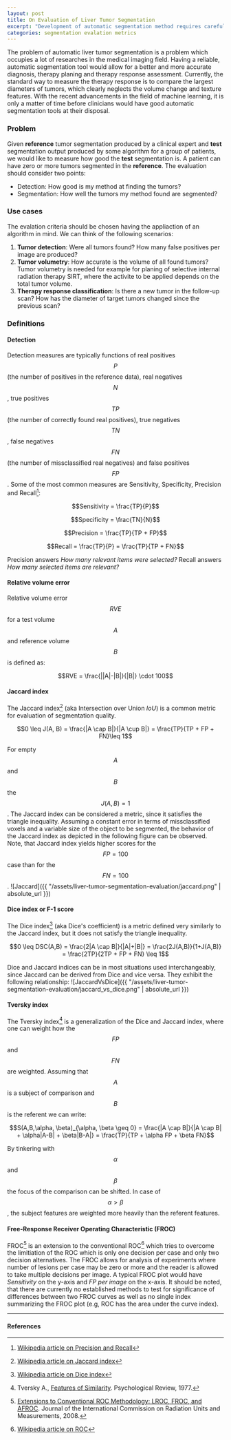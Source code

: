 ```yaml
---
layout: post
title: On Evaluation of Liver Tumor Segmentation
excerpt: "Development of automatic segmentation method requires careful selection of evaluation criteria, which ideally should correspond to the expected clinical utility. This post describes various approaches to assess tumor segmentation."
categories: segmentation evalation metrics
---
```


The problem of automatic liver tumor segmentation is a problem which occupies a lot of researches in the medical imaging field. Having a reliable, automatic segmentation tool would allow for a better and more accurate diagnosis, therapy planing and therapy response assessment. Currently, the standard way to measure the therapy response is to compare the largest diameters of tumors, which clearly neglects the volume change and texture features. With the recent advancements in the field of machine learning, it is only a matter of time before clinicians would have good automatic segmentation tools at their disposal.

### Problem
Given **reference** tumor segmentation produced by a clinical expert and **test** segmentation output produced by some algorithm for a group of patients, we would like to measure how good the **test** segmentation is. A patient can have zero or more tumors segmented in the **reference**. The evaluation should consider two points:

- Detection: How good is my method at finding the tumors?
- Segmentation: How well the tumors my method found are segmented?

### Use cases
The evalation criteria should be chosen having the appliaction of an algorithm in mind. We can think of the following scenarios:

1. **Tumor detection**: Were all tumors found? How many false positives per image are produced?
2. **Tumor volumetry**: How accurate is the volume of all found tumors? Tumor volumetry is needed for example for planing of selective internal radiation therapy SIRT, where the activite to be applied depends on the total tumor volume.
3. **Therapy response classification**: Is there a new tumor in the follow-up scan? How has the diameter of target tumors changed since the previous scan?

### Definitions

#### Detection
Detection measures are typically functions of real positives $$P$$ (the number of positives in the reference data), real negatives $$N$$, true positives $$TP$$ (the number of correctly found real positives), true negatives $$TN$$, false negatives $$FN$$ (the number of missclassified real negatives) and false positives $$FP$$. Some of the most common measures are Sensitivity, Specificity, Precision and Recall[^3]:

$$Sensitivity = \frac{TP}{P}$$

$$Specificity = \frac{TN}{N}$$

$$Precision = \frac{TP}{TP + FP}$$

$$Recall = \frac{TP}{P} = \frac{TP}{TP + FN}$$

Precision answers *How many relevant items were selected?*
Recall answers *How many selected items are relevant?*

#### Relative volume error
Relative volume error $$RVE$$ for a test volume $$A$$ and reference volume $$B$$ is defined as:

$$RVE = \frac{||A|-|B|}{|B|} \cdot 100$$

#### Jaccard index
The Jaccard index[^1] (aka Intersection over Union *IoU*) is a common metric for evaluation of segmentation quality.

$$0 \leq J(A, B) = \frac{|A \cap B|}{|A \cup B|} = \frac{TP}{TP + FP + FN}\leq 1$$

For empty $$A$$ and $$B$$ the $$J(A,B)=1$$. The Jaccard index can be considered a metric, since it satisfies the triangle inequality. Assuming a constant error in terms of missclassified voxels and a variable size of the object to be segmented, the behavior of the Jaccard index as depicted in the following figure can be observed. Note, that Jaccard index yields higher scores for the $$FP=100$$ case than for the $$FN=100$$.
![Jaccard]({{ "/assets/liver-tumor-segmentation-evaluation/jaccard.png" | absolute_url }})

#### Dice index or F-1 score
The Dice index[^2] (aka Dice's coefficient) is a metric defined very similarly to the Jaccard index, but it does not satisfy the triangle inequality.

$$0 \leq DSC(A,B) = \frac{2|A \cap B|}{|A|+|B|} = \frac{2J(A,B)}{1+J(A,B)} = \frac{2TP}{2TP + FP + FN} \leq 1$$

Dice and Jaccard indices can be in most situations used interchangeably, since Jaccard can be derived from Dice and vice versa. They exhibit the following relationship:
![JaccardVsDice]({{ "/assets/liver-tumor-segmentation-evaluation/jaccard_vs_dice.png" | absolute_url }})

#### Tversky index
The Tversky index[^7] is a generalization of the Dice and Jaccard index, where one can weight how the $$FP$$ and $$FN$$ are weighted. Assuming that $$A$$ is a subject of comparison and $$B$$ is the referent we can write:

$$S(A,B,\alpha, \beta)_{\alpha, \beta \geq 0} = \frac{|A \cap B|}{|A \cap B| + \alpha|A-B| + \beta|B-A|} = \frac{TP}{TP + \alpha FP + \beta FN}$$

By tinkering with $$\alpha$$ and $$\beta$$ the focus of the comparison can be shifted. In case of $$\alpha > \beta$$, the subject features are weighted more heavily than the referent features.

#### Free-Response Receiver Operating Characteristic (FROC)
FROC[^4] is an extension to the conventional ROC[^5] which tries to overcome the limitiation of the ROC which is only one decision per case and only two decision alternatives. The FROC allows for analysis of experiments where number of lesions per case may be zero or more and the reader is allowed to take multiple decisions per image. A typical FROC plot would have *Sensitivity* on the y-axis and *FP per image* on the x-axis. It should be noted, that there are currently no established methods to test for significance of differences between two FROC curves as well as no single index summarizing the FROC plot (e.g, ROC has the area under the curve index).

---
#### References
[^1]: [Wikipedia article on Jaccard index](https://en.wikipedia.org/wiki/Jaccard_index)
[^2]: [Wikipedia article on Dice index](https://en.wikipedia.org/wiki/Sørensen–Dice_coefficient)
[^3]: [Wikipedia article on Precision and Recall](https://en.wikipedia.org/wiki/Precision_and_recall)
[^4]: [Extensions to Conventional ROC Methodology: LROC, FROC, and AFROC](https://doi.org/10.1093/jicru/ndn011). Journal of the International Commission on Radiation Units and Measurements, 2008.
[^5]: [Wikipedia article on ROC](https://en.wikipedia.org/wiki/Receiver_operating_characteristic)
[^6]: [Wikipedia article on SIRT](https://en.wikipedia.org/wiki/Selective_internal_radiation_therapy)
[^7]: Tversky A., [Features of Similarity](http://psycnet.apa.org/record/1978-09287-001). Psychological Review, 1977.